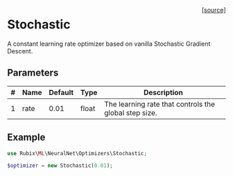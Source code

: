<span style="float:right;"><a href="https://github.com/RubixML/ML/blob/master/src/NeuralNet/Optimizers/Stochastic.php">[source]</a></span>

# Stochastic
A constant learning rate optimizer based on vanilla Stochastic Gradient Descent.

## Parameters
| # | Name | Default | Type | Description |
|---|---|---|---|---|
| 1 | rate | 0.01 | float | The learning rate that controls the global step size. |

## Example
```php
use Rubix\ML\NeuralNet\Optimizers\Stochastic;

$optimizer = new Stochastic(0.01);
```